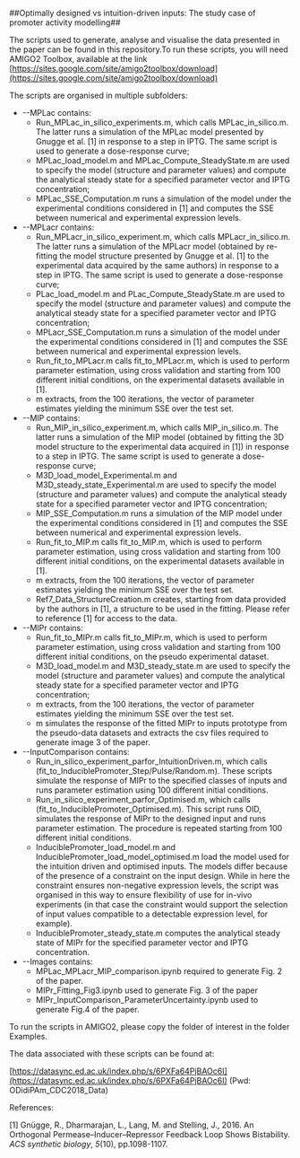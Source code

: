 ##Optimally designed vs intuition-driven inputs: The study case of promoter activity modelling##


The scripts used to generate, analyse and visualise the data presented in the paper can be found in this repository.To run these scripts, you will need AMIGO2 Toolbox, available at the link [https://sites.google.com/site/amigo2toolbox/download](https://sites.google.com/site/amigo2toolbox/download)

The scripts are organised in multiple subfolders:

- --MPLac contains:
  - Run\_MPLac\_in\_silico\_experiments.m, which calls MPLac\_in\_silico.m. The latter runs a simulation of the MPLac model presented by Gnugge et al. [1] in response to a step in IPTG. The same script is used to generate a dose-response curve;
  - MPLac\_load\_model.m and MPLac\_Compute\_SteadyState.m are used to specify the model (structure and parameter values) and compute the analytical steady state for a specified parameter vector and IPTG concentration;
  - MPLac\_SSE\_Computation.m runs a simulation of the model under the experimental conditions considered in [1] and computes the SSE between numerical and experimental expression levels.
- --MPLacr contains:
  - Run\_MPLacr\_in\_silico\_experiment.m, which calls MPLacr\_in\_silico.m. The latter runs a simulation of the MPLacr model (obtained by re-fitting the model structure presented by Gnugge et al. [1]  to the experimental data acquired by the same authors) in response to a step in IPTG. The same script is used to generate a dose-response curve;
  - PLac\_load\_model.m and PLac\_Compute\_SteadyState.m are used to specify the model (structure and parameter values) and compute the analytical steady state for a specified parameter vector and IPTG concentration;
  - MPLacr\_SSE\_Computation.m runs a simulation of the model under the experimental conditions considered in [1] and computes the SSE between numerical and experimental expression levels.
  - Run\_fit\_to\_MPLacr.m calls fit\_to\_MPLacr.m, which is used to perform parameter estimation, using cross validation and starting from 100 different initial conditions, on the experimental datasets available in [1].
  - m extracts, from the 100 iterations, the vector of parameter estimates yielding the minimum SSE over the test set.
- --MIP contains:
  - Run\_MIP\_in\_silico\_experiment.m, which calls MIP\_in\_silico.m. The latter runs a simulation of the MIP model (obtained by fitting the 3D model structure to the experimental data acquired in [1]) in response to a step in IPTG. The same script is used to generate a dose-response curve;
  - M3D\_load\_model\_Experimental.m and M3D\_steady\_state\_Experimental.m are used to specify the model (structure and parameter values) and compute the analytical steady state for a specified parameter vector and IPTG concentration;
  - MIP\_SSE\_Computation.m runs a simulation of the MIP model under the experimental conditions considered in [1] and computes the SSE between numerical and experimental expression levels.
  - Run\_fit\_to\_MIP.m calls fit\_to\_MIP.m, which is used to perform parameter estimation, using cross validation and starting from 100 different initial conditions, on the experimental datasets available in [1].
  - m extracts, from the 100 iterations, the vector of parameter estimates yielding the minimum SSE over the test set.
  - Ref7\_Data\_StructureCreation.m creates, starting from data provided by the authors in [1], a structure to be used in the fitting. Please refer to reference [1] for access to the data.
- --MIPr contains:
  - Run\_fit\_to\_MIPr.m calls fit\_to\_MIPr.m, which is used to perform parameter estimation, using cross validation and starting from 100 different initial conditions, on the pseudo experimental dataset.
  - M3D\_load\_model.m and M3D\_steady\_state.m are used to specify the model (structure and parameter values) and compute the analytical steady state for a specified parameter vector and IPTG concentration;
  - m extracts, from the 100 iterations, the vector of parameter estimates yielding the minimum SSE over the test set.
  - m simulates the response of the fitted MIPr to inputs prototype from the pseudo-data datasets and extracts the csv files required to generate image 3 of the paper.
- --InputComparison contains:
  - Run\_in\_silico\_experiment\_parfor\_IntuitionDriven.m, which calls (fit\_to\_InduciblePromoter\_Step/Pulse/Random.m). These scripts simulate the response of MIPr to the specified classes of inputs and runs parameter estimation using 100 different initial conditions.
  - Run\_in\_silico\_experiment\_parfor\_Optimised.m, which calls (fit\_to\_InduciblePromoter\_Optimised.m). This script runs OID, simulates the response of MIPr to the designed input and runs parameter estimation. The procedure is repeated starting from 100 different initial conditions.
  - InduciblePromoter\_load\_model.m and InduciblePromoter\_load\_model\_optimised.m load the model used for the intuition driven and optimised inputs. The models differ because of the presence of a constraint on the input design. While in here the constraint ensures non-negative expression levels, the script was organised in this way to ensure flexibility of use for in-vivo experiments (in that case the constraint would support the selection of input values compatible to a detectable expression level, for example).
  - InduciblePromoter\_steady\_state.m computes the analytical steady state of MIPr for the specified parameter vector and IPTG concentration.
- --Images contains:
  - MPLac\_MPLacr\_MIP\_comparison.ipynb required to generate Fig. 2 of the paper.
  - MIPr\_Fitting\_Fig3.ipynb used to generate Fig. 3 of the paper
  - MIPr\_InputComparison\_ParameterUncertainty.ipynb used to generate Fig.4 of the paper.

To run the scripts in AMIGO2, please copy the folder of interest in the folder Examples.

The data associated with these scripts can be found at:

[https://datasync.ed.ac.uk/index.php/s/6PXFa64PjBAOc6I](https://datasync.ed.ac.uk/index.php/s/6PXFa64PjBAOc6I)
(Pwd: ODidiPAm\_CDC2018\_Data)

References:

[1] Gnügge, R., Dharmarajan, L., Lang, M. and Stelling, J., 2016. An Orthogonal Permease–Inducer–Repressor Feedback Loop Shows Bistability. _ACS synthetic biology_, _5_(10), pp.1098-1107.
